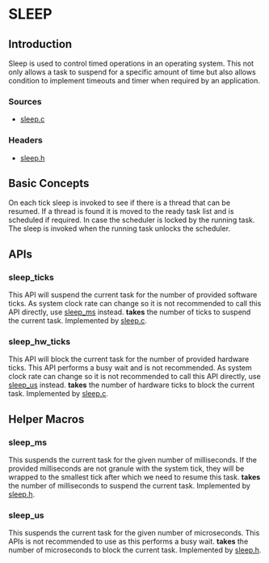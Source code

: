 SLEEP
=====
## Introduction
Sleep is used to control timed operations in an operating system. This not only allows a task to suspend for a specific amount of time but also allows condition to implement timeouts and timer when required by an application.

### Sources
- [sleep.c](../../rtos/kernel/sleep.c)

### Headers
- [sleep.h](../../rtos/kernel/sleep.h)

## Basic Concepts
On each tick sleep is invoked to see if there is a thread that can be resumed. If a thread is found it is moved to the ready task list and is scheduled if required. In case the scheduler is locked by the running task. The sleep is invoked when the running task unlocks the scheduler.

## APIs
### sleep\_ticks
This API will suspend the current task for the number of provided software ticks. As system clock rate can change so it is not recommended to call this API directly, use [sleep_ms](SLEEP.md#sleep_ms) instead.
**takes** the number of ticks to suspend the current task.
Implemented by [sleep.c](../../rtos/kernel/sleep.c).

### sleep\_hw\_ticks
This API will block the current task for the number of provided hardware ticks. This API performs a busy wait and is not recommended. As system clock rate can change so it is not recommended to call this API directly, use [sleep_us](SLEEP.md#sleep_us) instead.
**takes** the number of hardware ticks to block the current task.
Implemented by [sleep.c](../../rtos/kernel/sleep.c).

## Helper Macros
### sleep\_ms
This suspends the current task for the given number of milliseconds. If the provided milliseconds are not granule with the system tick, they will be wrapped to the smallest tick after which we need to resume this task.
**takes** the number of milliseconds to suspend the current task.
Implemented by [sleep.h](../../rtos/kernel/sleep.h).

### sleep\_us
This suspends the current task for the given number of microseconds. This APIs is not recommended to use as this performs a busy wait.
**takes** the number of microseconds to block the current task.
Implemented by [sleep.h](../../rtos/kernel/sleep.h).